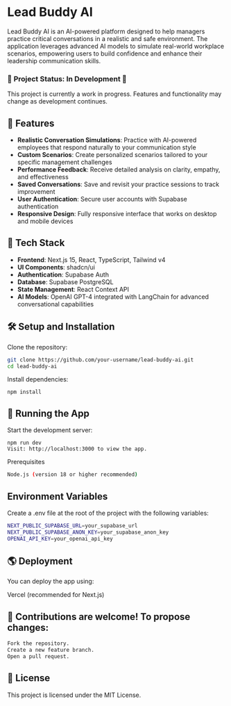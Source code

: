 # Lead Buddy AI

Lead Buddy AI is an AI-powered platform designed to help managers practice critical conversations in a realistic and safe environment. The application leverages advanced AI models to simulate real-world workplace scenarios, empowering users to build confidence and enhance their leadership communication skills.

### 🚧 **Project Status: In Development** 🚧

This project is currently a work in progress. Features and functionality may change as development continues.

## 📌 Features

- **Realistic Conversation Simulations**: Practice with AI-powered employees that respond naturally to your communication style
- **Custom Scenarios**: Create personalized scenarios tailored to your specific management challenges
- **Performance Feedback**: Receive detailed analysis on clarity, empathy, and effectiveness
- **Saved Conversations**: Save and revisit your practice sessions to track improvement
- **User Authentication**: Secure user accounts with Supabase authentication
- **Responsive Design**: Fully responsive interface that works on desktop and mobile devices

## 🚀 Tech Stack

- **Frontend**: Next.js 15, React, TypeScript, Tailwind v4
- **UI Components**: shadcn/ui
- **Authentication**: Supabase Auth
- **Database**: Supabase PostgreSQL
- **State Management**: React Context API
- **AI Models**: OpenAI GPT-4 integrated with LangChain for advanced conversational capabilities

## 🛠 Setup and Installation

Clone the repository:
```sh
git clone https://github.com/your-username/lead-buddy-ai.git
cd lead-buddy-ai
```
Install dependencies:
```
npm install
```
## 🚀 Running the App

Start the development server:
```
npm run dev
Visit: http://localhost:3000 to view the app.
```
Prerequisites
```sh
Node.js (version 18 or higher recommended)
```


## Environment Variables

Create a .env file at the root of the project with the following variables:

```sh
NEXT_PUBLIC_SUPABASE_URL=your_supabase_url
NEXT_PUBLIC_SUPABASE_ANON_KEY=your_supabase_anon_key
OPENAI_API_KEY=your_openai_api_key
```

## 🌎 Deployment

You can deploy the app using:

Vercel (recommended for Next.js)

## 🤝 Contributions are welcome! To propose changes:
```sh
Fork the repository.
Create a new feature branch.
Open a pull request.
```
## 📜 License

This project is licensed under the MIT License.
